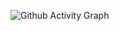 ![Github Activity Graph](https://activity-graph.herokuapp.com/graph?username=alingavriliuc&theme=dark)
